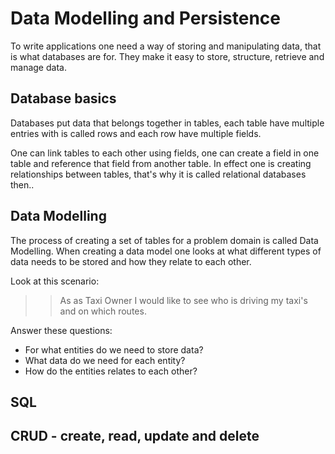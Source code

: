 # Data Modelling and Persistence

To write applications one need a way of storing and manipulating data, that is what databases are for. They make 
it easy to store, structure, retrieve and manage data.

## Database basics

Databases put data that belongs together in tables, each table have multiple entries with is called rows and 
each row have multiple fields.

One can link tables to each other using fields, one can create a field in one table and reference that field 
from another table. In effect one is creating relationships between tables, that's why it is called relational databases then..

## Data Modelling

The process of creating a set of tables for a problem domain is called Data Modelling. When creating a data model one 
looks at what different types of data needs to be stored and how they relate to each other.

Look at this scenario:

>> As as Taxi Owner I would like to see who is driving my taxi's and on which routes.

Answer these questions:
  * For what entities do we need to store data?
  * What data do we need for each entity?
  * How do the entities relates to each other?

## SQL

## CRUD - create, read, update and delete
